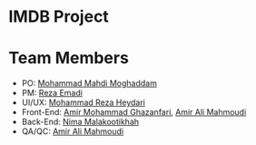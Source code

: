 # IMDB Project


# Team Members
- PO: [Mohammad Mahdi Moghaddam](https://github.com/Moghaddm)
- PM: [Reza Emadi](https://github.com/captain-SRED)
- UI/UX: [Mohammad Reza Heydari]()
- Front-End: [Amir Mohammad Ghazanfari](https://github.com/amirchi007), [Amir Ali Mahmoudi](https://github.com/Dr-Bad)
- Back-End: [Nima Malakootikhah](https://github.com/Nima8FT)
- QA/QC: [Amir Ali Mahmoudi](https://github.com/Dr-Bad)